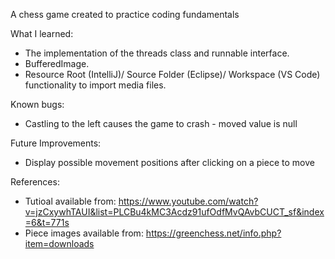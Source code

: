 A chess game created to practice coding fundamentals

What I learned:

* The implementation of the threads class and runnable interface.
* BufferedImage.
* Resource Root (IntelliJ)/  Source Folder (Eclipse)/ Workspace (VS Code) functionality to import media files.

Known bugs:
* Castling to the left causes the game to crash - moved value is null

Future Improvements:
* Display possible movement positions after clicking on a piece to move

References:
* Tutioal available from: https://www.youtube.com/watch?v=jzCxywhTAUI&list=PLCBu4kMC3Acdz91ufOdfMvQAvbCUCT_sf&index=6&t=771s
* Piece images available from: https://greenchess.net/info.php?item=downloads
